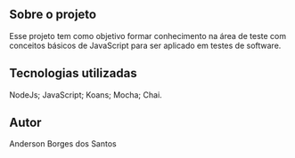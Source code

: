 ## Sobre o projeto
Esse projeto tem como objetivo formar conhecimento na área de teste com conceitos básicos de JavaScript para ser aplicado em testes de software. 

## Tecnologias utilizadas
NodeJs;
JavaScript;
Koans;
Mocha;
Chai.

## Autor
Anderson Borges dos Santos